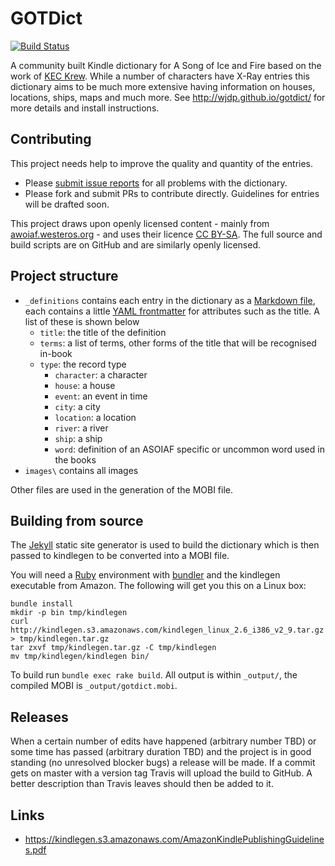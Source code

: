 # GOTDict

[![Build Status](https://travis-ci.org/wjdp/gotdict.svg?branch=master)](https://travis-ci.org/wjdp/gotdict)

A community built Kindle dictionary for A Song of Ice and Fire based on the work of [KEC Krew](http://keckrew.blogspot.co.uk/2013/06/game-of-thrones-kindle-dictionary.html). While a number of characters have X-Ray entries this dictionary aims to be much more extensive having information on houses, locations, ships, maps and much more. See http://wjdp.github.io/gotdict/ for more details and install instructions.

## Contributing

This project needs help to improve the quality and quantity of the entries.

- Please [submit issue reports](https://github.com/wjdp/gotdict/issues/new) for all problems with the dictionary.
- Please fork and submit PRs to contribute directly. Guidelines for entries will be drafted soon.

This project draws upon openly licensed content - mainly from [awoiaf.westeros.org](http://awoiaf.westeros.org) - and uses their licence [CC BY-SA](http://creativecommons.org/licenses/by-sa/3.0/). The full source and build scripts are on GitHub and are similarly openly licensed.

## Project structure

- `_definitions` contains each entry in the dictionary as a [Markdown file](https://github.com/adam-p/markdown-here/wiki/Markdown-Cheatsheet), each contains a little [YAML frontmatter](http://jekyllrb.com/docs/frontmatter/) for attributes such as the title. A list of these is shown below
  - `title`: the title of the definition
  - `terms`: a list of terms, other forms of the title that will be recognised in-book
  - `type`: the record type
    - `character`: a character
    - `house`: a house
    - `event`: an event in time
    - `city`: a city
    - `location`: a location
    - `river`: a river
    - `ship`: a ship
    - `word`: definition of an ASOIAF specific or uncommon word used in the books
- `images\` contains all images

Other files are used in the generation of the MOBI file.

## Building from source

The [Jekyll](https://jekyllrb.com) static site generator is used to build the dictionary which is then passed to kindlegen to be converted into a MOBI file.

You will need a [Ruby](https://www.ruby-lang.org/) environment with [bundler](http://bundler.io/) and the kindlegen executable from Amazon. The following will get you this on a Linux box:

```
bundle install
mkdir -p bin tmp/kindlegen
curl http://kindlegen.s3.amazonaws.com/kindlegen_linux_2.6_i386_v2_9.tar.gz > tmp/kindlegen.tar.gz
tar zxvf tmp/kindlegen.tar.gz -C tmp/kindlegen
mv tmp/kindlegen/kindlegen bin/
```

To build run `bundle exec rake build`. All output is within `_output/`, the compiled MOBI is `_output/gotdict.mobi`.

## Releases

When a certain number of edits have happened (arbitrary number TBD) or some time has passed (arbitrary duration TBD) and the project is in good standing (no unresolved blocker bugs) a release will be made. If a commit gets on master with a version tag Travis will upload the build to GitHub. A better description than Travis leaves should then be added to it.

## Links

- https://kindlegen.s3.amazonaws.com/AmazonKindlePublishingGuidelines.pdf
